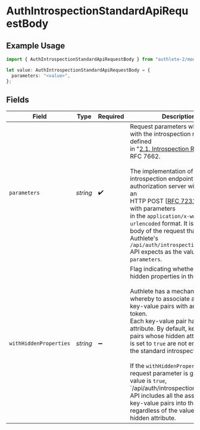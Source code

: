# AuthIntrospectionStandardApiRequestBody

## Example Usage

```typescript
import { AuthIntrospectionStandardApiRequestBody } from "authlete-2/models/operations";

let value: AuthIntrospectionStandardApiRequestBody = {
  parameters: "<value>",
};
```

## Fields

| Field                                                                                                                                                                                                                                                                                                                                                                                                                                                                                                                                                                            | Type                                                                                                                                                                                                                                                                                                                                                                                                                                                                                                                                                                             | Required                                                                                                                                                                                                                                                                                                                                                                                                                                                                                                                                                                         | Description                                                                                                                                                                                                                                                                                                                                                                                                                                                                                                                                                                      |
| -------------------------------------------------------------------------------------------------------------------------------------------------------------------------------------------------------------------------------------------------------------------------------------------------------------------------------------------------------------------------------------------------------------------------------------------------------------------------------------------------------------------------------------------------------------------------------- | -------------------------------------------------------------------------------------------------------------------------------------------------------------------------------------------------------------------------------------------------------------------------------------------------------------------------------------------------------------------------------------------------------------------------------------------------------------------------------------------------------------------------------------------------------------------------------- | -------------------------------------------------------------------------------------------------------------------------------------------------------------------------------------------------------------------------------------------------------------------------------------------------------------------------------------------------------------------------------------------------------------------------------------------------------------------------------------------------------------------------------------------------------------------------------- | -------------------------------------------------------------------------------------------------------------------------------------------------------------------------------------------------------------------------------------------------------------------------------------------------------------------------------------------------------------------------------------------------------------------------------------------------------------------------------------------------------------------------------------------------------------------------------- |
| `parameters`                                                                                                                                                                                                                                                                                                                                                                                                                                                                                                                                                                     | *string*                                                                                                                                                                                                                                                                                                                                                                                                                                                                                                                                                                         | :heavy_check_mark:                                                                                                                                                                                                                                                                                                                                                                                                                                                                                                                                                               | Request parameters which comply with the introspection request defined<br/>in "[2.1. Introspection Request](https://datatracker.ietf.org/doc/html/rfc7662#section-2.1)" in<br/>RFC 7662.<br/><br/>The implementation of the introspection endpoint of your authorization server will receive an<br/>HTTP POST [[RFC 7231](https://datatracker.ietf.org/doc/html/rfc7231)] request with parameters<br/>in the `application/x-www-form-urlencoded` format. It is the entity body of the request that<br/>Authlete's  `/api/auth/introspection/standard` API expects as the value of `parameters`.<br/> |
| `withHiddenProperties`                                                                                                                                                                                                                                                                                                                                                                                                                                                                                                                                                           | *string*                                                                                                                                                                                                                                                                                                                                                                                                                                                                                                                                                                         | :heavy_minus_sign:                                                                                                                                                                                                                                                                                                                                                                                                                                                                                                                                                               | Flag indicating whether to include hidden properties in the output.<br/><br/>Authlete has a mechanism whereby to associate arbitrary key-value pairs with an access token.<br/>Each key-value pair has a hidden attribute. By default, key-value pairs whose hidden attribute<br/>is set to `true` are not embedded in the standard introspection output.<br/><br/>If the `withHiddenProperties` request parameter is given and its value is `true`, `/api/auth/introspection/standard<br/>API includes all the associated key-value pairs into the output regardless of the value of the<br/>hidden attribute.<br/> |